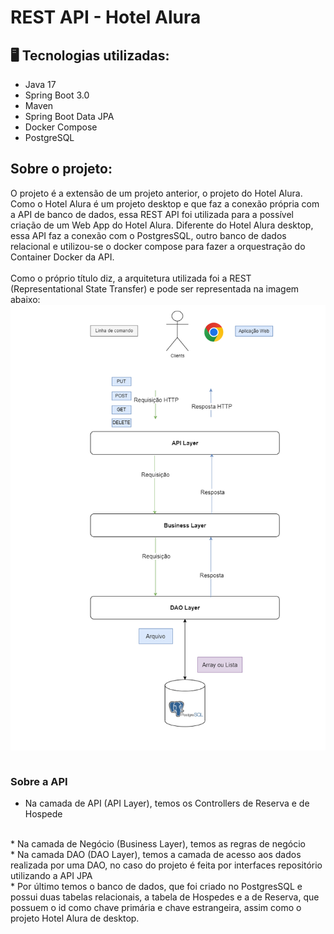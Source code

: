# REST API - Hotel Alura

## 🖥️ Tecnologias utilizadas:
* Java 17
* Spring Boot 3.0
* Maven
* Spring Boot Data JPA
* Docker Compose
* PostgreSQL

## Sobre o projeto:
O projeto é a extensão de um projeto anterior, o projeto do Hotel Alura. Como o Hotel Alura é um projeto desktop e que faz a conexão própria com a API de banco de dados, essa REST API foi utilizada para a possível criação de um Web App do Hotel Alura. Diferente do Hotel Alura desktop, essa API faz a conexão com o PostgresSQL, outro banco de dados relacional e utilizou-se o docker compose para fazer a orquestração do Container Docker da API.
<br>
<br>
Como o próprio título diz, a arquitetura utilizada foi a REST (Representational State Transfer) e pode ser representada na imagem abaixo:
<br>
<img align="center" src="Diagrama Backend API Hotel Alura.png"/>
<br>
<br>
### Sobre a API
* Na camada de API (API Layer), temos os Controllers de Reserva e de Hospede
<br>
* Na camada de Negócio (Business Layer), temos as regras de negócio
<br>
* Na camada DAO (DAO Layer), temos a camada de acesso aos dados realizada por uma DAO, no caso do projeto é feita por interfaces repositório utilizando a API JPA
<br>
* Por último temos o banco de dados, que foi criado no PostgresSQL e possui duas tabelas relacionais, a tabela de Hospedes e a de Reserva, que possuem o id como chave primária e chave estrangeira, assim como o projeto Hotel Alura de desktop.


